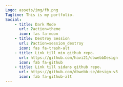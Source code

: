 ```yaml
---
Logo: assets/img/fb.png
Tagline: This is my portfolio.
Social:
    - title: Dark Mode
      url: ?action=theme
      icon: fas fa-moon
    - title: Destroy Session
      url: ?action=session_destroy
      icon: fas fa-trash-alt
    - title: Link till min github repo.
      url: https://github.com/havi21/dbwebbDesign
      icon: fab fa-github
    - title: Link till sidans github repo.
      url: https://github.com/dbwebb-se/design-v3
      icon: fab fa-github-alt
---
```

